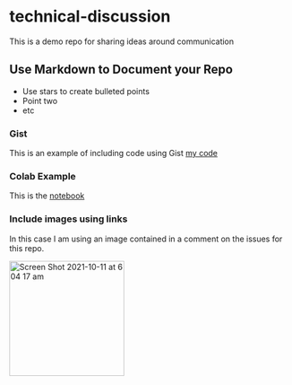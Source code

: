 # technical-discussion
This is a demo repo for sharing ideas around communication

## Use Markdown to Document your Repo

* Use stars to create bulleted points
* Point two
* etc

### Gist

This is an example of including code using Gist
[my code](https://gist.github.com/machinatoonist/90e27a490409d25672206dc22eea64f4)

### Colab Example
This is the [notebook](https://github.com/machinatoonist/technical-discussion/blob/main/technical_docs.ipynb)

### Include images using links
In this case I am using an image contained in a comment on the issues for this repo.

<img width="205" alt="Screen Shot 2021-10-11 at 6 04 17 am" src="https://user-images.githubusercontent.com/70793963/136711489-eabca381-f96f-4d5a-a5f6-3f3f92ff0641.png">



